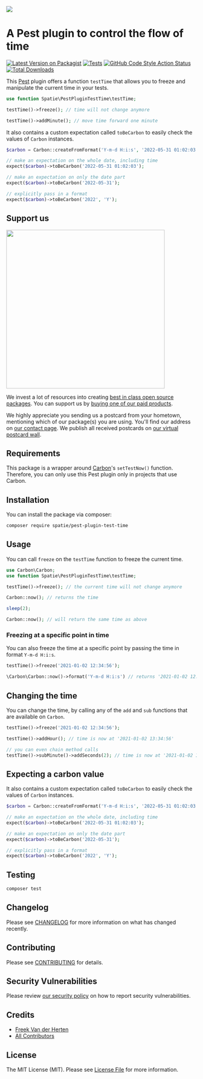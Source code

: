 
[<img src="https://github-ads.s3.eu-central-1.amazonaws.com/support-ukraine.svg?t=1" />](https://supportukrainenow.org)

# A Pest plugin to control the flow of time

[![Latest Version on Packagist](https://img.shields.io/packagist/v/spatie/pest-plugin-test-time.svg?style=flat-square)](https://packagist.org/packages/spatie/pest-plugin-test-time)
[![Tests](https://github.com/spatie/pest-plugin-test-time/actions/workflows/run-tests.yml/badge.svg)](https://github.com/spatie/pest-plugin-test-time/actions/workflows/run-tests.yml)
[![GitHub Code Style Action Status](https://img.shields.io/github/workflow/status/spatie/pest-plugin-test-time/Check%20&%20fix%20styling?label=code%20style)](https://github.com/spatie/pest-plugin-test-time/actions?query=workflow%3A"Check+%26+fix+styling"+branch%3Amaster)
[![Total Downloads](https://img.shields.io/packagist/dt/spatie/pest-plugin-test-time.svg?style=flat-square)](https://packagist.org/packages/spatie/pest-plugin-test-time)

This [Pest](https://pestphp.com) plugin offers a function `testTime` that allows you to freeze and manipulate the current time in your tests.

```php
use function Spatie\PestPluginTestTime\testTime;

testTime()->freeze(); // time will not change anymore

testTime()->addMinute(); // move time forward one minute
```

It also contains a custom expectation called `toBeCarbon` to easily check the values of `Carbon` instances.

```php
$carbon = Carbon::createFromFormat('Y-m-d H:i:s', '2022-05-31 01:02:03');

// make an expectation on the whole date, including time
expect($carbon)->toBeCarbon('2022-05-31 01:02:03');

// make an expectation on only the date part
expect($carbon)->toBeCarbon('2022-05-31');

// explicitly pass in a format
expect($carbon)->toBeCarbon('2022', 'Y');
```

## Support us

[<img src="https://github-ads.s3.eu-central-1.amazonaws.com/pest-plugin-test-time.jpg?t=1" width="419px" />](https://spatie.be/github-ad-click/pest-plugin-test-time)

We invest a lot of resources into creating [best in class open source packages](https://spatie.be/open-source). You can support us by [buying one of our paid products](https://spatie.be/open-source/support-us).

We highly appreciate you sending us a postcard from your hometown, mentioning which of our package(s) you are using. You'll find our address on [our contact page](https://spatie.be/about-us). We publish all received postcards on [our virtual postcard wall](https://spatie.be/open-source/postcards).

## Requirements

This package is a wrapper around [Carbon](https://carbon.nesbot.com/docs/)'s `setTestNow()` function. Therefore, you can only use this Pest plugin only in projects that use Carbon.

## Installation

You can install the package via composer:

```bash
composer require spatie/pest-plugin-test-time
```

## Usage

You can call `freeze` on the `testTime` function to freeze the current time.

```php
use Carbon\Carbon;
use function Spatie\PestPluginTestTime\testTime;

testTime()->freeze(); // the current time will not change anymore

Carbon::now(); // returns the time

sleep(2);

Carbon::now(); // will return the same time as above
```

### Freezing at a specific point in time

You can also freeze the time at a specific point by passing the time in format `Y-m-d H:i:s`.

```php
testTime()->freeze('2021-01-02 12:34:56');

\Carbon\Carbon::now()->format('Y-m-d H:i:s') // returns '2021-01-02 12:34:56';
```

## Changing the time

You can change the time, by calling any of the `add` and `sub` functions that are available on `Carbon`.

```php
testTime()->freeze('2021-01-02 12:34:56');

testTime()->addHour(); // time is now at '2021-01-02 13:34:56'

// you can even chain method calls
testTime()->subMinute()->addSeconds(2); // time is now at '2021-01-02 13:33:58'
```

## Expecting a carbon value

It also contains a custom expectation called `toBeCarbon` to easily check the values of `Carbon` instances.

```php
$carbon = Carbon::createFromFormat('Y-m-d H:i:s', '2022-05-31 01:02:03');

// make an expectation on the whole date, including time
expect($carbon)->toBeCarbon('2022-05-31 01:02:03');

// make an expectation on only the date part
expect($carbon)->toBeCarbon('2022-05-31');

// explicitly pass in a format
expect($carbon)->toBeCarbon('2022', 'Y');
```

## Testing

```bash
composer test
```

## Changelog

Please see [CHANGELOG](CHANGELOG.md) for more information on what has changed recently.

## Contributing

Please see [CONTRIBUTING](https://github.com/spatie/.github/blob/main/CONTRIBUTING.md) for details.

## Security Vulnerabilities

Please review [our security policy](../../security/policy) on how to report security vulnerabilities.

## Credits

- [Freek Van der Herten](https://github.com/freekmurze)
- [All Contributors](../../contributors)

## License

The MIT License (MIT). Please see [License File](LICENSE.md) for more information.
